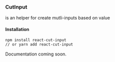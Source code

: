 ### CutInput

is an helper for create mutli-inputs based on value

#### Installation

```bash
npm install react-cut-input
// or yarn add react-cut-input
```

Documentation coming soon.
